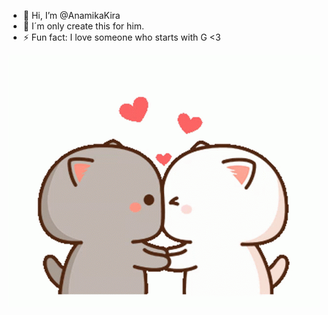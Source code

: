 - 👋 Hi, I’m @AnamikaKira
- 💞️ I´m only create this for him.
- ⚡ Fun fact: I love someone who starts with G <3
<img style= align-itens: center src= https://github.com/AnamikaKira/MyLove/blob/main/love.gif>
